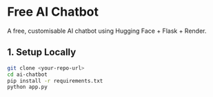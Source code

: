 # Free AI Chatbot

A free, customisable AI chatbot using Hugging Face + Flask + Render.

## 1. Setup Locally
```bash
git clone <your-repo-url>
cd ai-chatbot
pip install -r requirements.txt
python app.py
